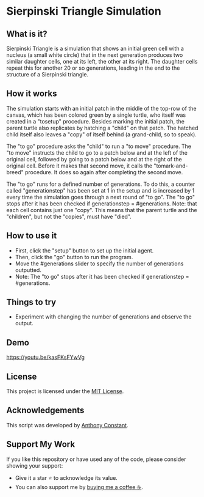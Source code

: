 # Sierpinski Triangle Simulation

## What is it?

Sierpinski Triangle is a simulation that shows an initial green cell with a nucleus (a small white circle) that in the next generation produces two similar daughter cells, one at its left, the other at its right. The daughter cells repeat this for another 20 or so generations, leading in the end to the structure of a Sierpinski triangle.

## How it works

The simulation starts with an initial patch in the middle of the top-row of the canvas, which has been colored green by a single turtle, who itself was created in a "tosetup" procedure. Besides marking the initial patch, the parent turtle also replicates by hatching a "child" on that patch. The hatched child itself also leaves a "copy" of itself behind (a grand-child, so to speak).

The "to go" procedure asks the "child" to run a "to move" procedure. The "to move" instructs the child to go to a patch below and at the left of the original cell, followed by going to a patch below and at the right of the original cell. Before it makes that second move, it calls the "tomark-and-breed" procedure. It does so again after completing the second move.

The "to go" runs for a defined number of generations. To do this, a counter called "generationstep" has been set at 1 in the setup and is increased by 1 every time the simulation goes through a next round of "to go". The "to go" stops after it has been checked if generationstep = #generations. Note: that each cell contains just one "copy". This means that the parent turtle and the "children", but not the "copies", must have "died".

## How to use it

- First, click the "setup" button to set up the initial agent.
- Then, click the "go" button to run the program.
- Move the #generations slider to specify the number of generations outputted.
- Note: The "to go" stops after it has been checked if generationstep = #generations.

## Things to try

- Experiment with changing the number of generations and observe the output.

## Demo

https://youtu.be/kasFKsFYwVg

## License

This project is licensed under the [MIT License](https://opensource.org/licenses/MIT).

## Acknowledgements

This script was developed by [Anthony Constant](https://anthonyconstant.co.uk/).

## Support My Work

If you like this repository or have used any of the code, please consider showing your support:

- Give it a star ⭐️ to acknowledge its value.
- You can also support me by [buying me a coffee ☕️](https://ko-fi.com/W7W144CAO).

